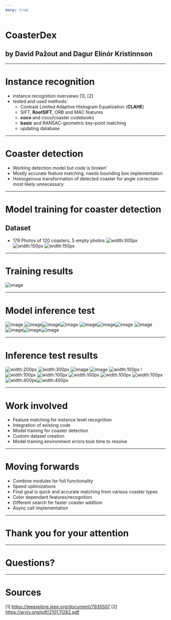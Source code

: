 ```yaml
---
marp: true
---
```


# CoasterDex
## by David Pažout and Dagur Elinór Kristinnson 

---


# Instance recognition 
- instance recognition overviews [1], [2]
- tested and used methods: 
    - Contrast Limited Adaptive Histogram Equalization (**CLAHE**)
    - SIFT, **RootSIFT**, ORB and MAC features
    - **coco** and coco/coaster codebooks
    - **basic** and RANSAC-geometric key-point matching
    - updating database

---

# Coaster detection 

- Working detection model but code is broken'
- Mostly accurate feature matching, needs bounding box implementation
- Homogenous transformation of detected coaster for angle correction most likely unnecessary



---

# Model training for coaster detection
## Dataset
- 179 Photos of 120 coasters, 5 empty photos
![width:300px](./pictures/Dataset/website.png) ![width:150px](./pictures/Dataset/dataset2.jpg) ![width:150px](./pictures/Dataset/dataset3.jpg)
---

# Training results
![image](./pictures/Training_graph.png)

------

# Model inference test
![image](./pictures/Infertest/images1.jpg) ![image](./pictures/Infertest/images2.jpg)![image](./pictures/Infertest/images3.jpg)![image](./pictures/Infertest/images4.jpg) ![image](./pictures/Infertest/testimg1.jpg)![image](./pictures/Infertest/testimg3.jpg)![image](./pictures/Infertest/testimg4.jpg) ![image](./pictures/Infertest/testimg6.jpg)![image](./pictures/Infertest/testimg7.jpg)![image](./pictures/Infertest/testimg8.jpg)![image](./pictures/Infertest/testimg9.jpg)

---

# Inference test results
![width:200px](./pictures/TestDetections/images1.jpg) ![width:300px](./pictures/TestDetections/images2.jpg) ![image](./pictures/TestDetections/images3.jpg) ![image](./pictures/TestDetections/images4.jpg) ![width:100px](./pictures/TestDetections/testimg1.jpg) ! ![width:100px](./pictures/TestDetections/testimg3.jpg) ![width:100px](./pictures/TestDetections/testimg4.jpg) ![width:100px](./pictures/TestDetections/testimg5.jpg)  ![width:100px](./pictures/TestDetections/testimg8.jpg) ![width:100px](./pictures/TestDetections/testimg9.jpg) 
![width:400px](./pictures/TestDetections/testimg7.jpg)![width:400px](./pictures/TestDetections/testimg6.jpg) 

---

# Work involved

- Feature matching for instance level recognition
- Integration of existing code
- Model training for coaster detection
- Custom dataset creation
- Model training environment errors took time to resolve

<!-- - individual coaster **instance** recognition and coaster **class** classification -->

---

# Moving forwards
- Combine modules for full functionality
- Speed optimizations
- Final goal is quick and accurate matching from various coaster types
- Color dependant features/recognition
- Different search for faster coaster addition
- Async call implementation 

---

# Thank you for your attention

---

# Questions?

---

# Sources
[1] https://ieeexplore.ieee.org/document/7935507
[2] https://arxiv.org/pdf/2101.11282.pdf
<!-- 
[1] https://blog.research.google/2020/09/advancing-instance-level-recognition.html
[2] https://paperswithcode.com/task/image-retrieval
[3] https://www.beer-coasters.eu/cz/pivni-tacky.html
[4] https://www.beer-coasters.eu/coasters/branik-10.jpg
[5] https://g.denik.cz/54/45/20151127-pivo-tacek-osek_denik-galerie-800@2x.jpg
[6] https://ieeexplore.ieee.org/stamp/stamp.jsp?tp=&arnumber=7935507
[7] https://www.diva-portal.org/smash/get/diva2:422669/FULLTEXT01.pdf
[8] https://github.com/tensorflow/models/tree/master/research/delf
[9] https://ieeexplore.ieee.org/abstract/document/6475023
[10] https://dl.acm.org/doi/pdf/10.1145/3240508.3240522 -->